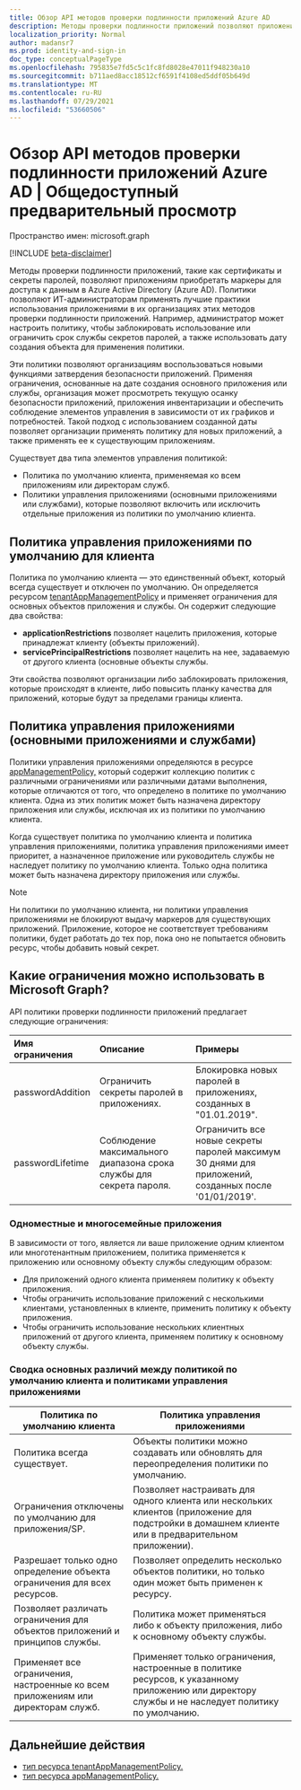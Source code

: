 ```yaml
---
title: Обзор API методов проверки подлинности приложений Azure AD
description: Методы проверки подлинности приложений позволяют приложениям приобретать маркеры для доступа к данным в Azure AD.
localization_priority: Normal
author: madansr7
ms.prod: identity-and-sign-in
doc_type: conceptualPageType
ms.openlocfilehash: 795835e7fd5c5c1fc8fd8028e47011f948230a10
ms.sourcegitcommit: b711aed8acc18512cf6591f4108ed5ddf05b649d
ms.translationtype: MT
ms.contentlocale: ru-RU
ms.lasthandoff: 07/29/2021
ms.locfileid: "53660506"
---
```

# <a name="azure-ad-application-authentication-methods-api-overview--public-preview"></a>Обзор API методов проверки подлинности приложений Azure AD | Общедоступный предварительный просмотр

Пространство имен: microsoft.graph

[!INCLUDE [beta-disclaimer](../../includes/beta-disclaimer.md)]

Методы проверки подлинности приложений, такие как сертификаты и секреты паролей, позволяют приложениям приобретать маркеры для доступа к данным в Azure Active Directory (Azure AD). Политики позволяют ИТ-администраторам применять лучшие практики использования приложениями в их организациях этих методов проверки подлинности приложений. Например, администратор может настроить политику, чтобы заблокировать использование или ограничить срок службы секретов паролей, а также использовать дату создания объекта для применения политики.

Эти политики позволяют организациям воспользоваться новыми функциями затвердения безопасности приложений. Применяя ограничения, основанные на дате создания основного приложения или службы, организация может просмотреть текущую осанку безопасности приложений, приложения инвентаризации и обеспечить соблюдение элементов управления в зависимости от их графиков и потребностей. Такой подход с использованием созданной даты позволяет организации применять политику для новых приложений, а также применять ее к существующим приложениям.

Существует два типа элементов управления политикой:

- Политика по умолчанию клиента, применяемая ко всем приложениям или директорам служб.
- Политики управления приложениями (основными приложениями или службами), которые позволяют включить или исключить отдельные приложения из политики по умолчанию клиента.

## <a name="tenant-default-app-management-policy"></a>Политика управления приложениями по умолчанию для клиента

Политика по умолчанию клиента — это единственный объект, который всегда существует и отключен по умолчанию. Он определяется ресурсом [tenantAppManagementPolicy](tenantappmanagementpolicy.md) и применяет ограничения для основных объектов приложения и службы. Он содержит следующие два свойства:

- **applicationRestrictions** позволяет нацелить приложения, которые принадлежат клиенту (объекты приложений).
- **servicePrincipalRestrictions** позволяет нацелить на нее, задаваемую от другого клиента (основные объекты службы.

Эти свойства позволяют организации либо заблокировать приложения, которые происходят в клиенте, либо повысить планку качества для приложений, которые будут за пределами границы клиента.

## <a name="app-application-and-service-principal-management-policy"></a>Политика управления приложениями (основными приложениями и службами)

Политики управления приложениями определяются в ресурсе [appManagementPolicy,](appmanagementpolicy.md) который содержит коллекцию политик с различными ограничениями или различными датами выполнения, которые отличаются от того, что определено в политике по умолчанию клиента. Одна из этих политик может быть назначена директору приложения или службы, исключая их из политики по умолчанию клиента.

Когда существует политика по умолчанию клиента и политика управления приложениями, политика управления приложениями имеет приоритет, а назначенное приложение или руководитель службы не наследует политику по умолчанию клиента. Только одна политика может быть назначена директору приложения или службы.

> [!Note]
> Ни политики по умолчанию клиента, ни политики управления приложениями не блокируют выдачу маркеров для существующих приложений. Приложение, которое не соответствует требованиям политики, будет работать до тех пор, пока оно не попытается обновить ресурс, чтобы добавить новый секрет.

## <a name="what-restrictions-can-be-managed-in-microsoft-graph"></a>Какие ограничения можно использовать в Microsoft Graph?

API политики проверки подлинности приложений предлагает следующие ограничения:

| Имя ограничения      | Описание                                           | Примеры                                                                                     |
| :--------------- | :---------------------------------------------------- | :------------------------------------------------------------------------------------------- |
| passwordAddition | Ограничить секреты паролей в приложениях. | Блокировка новых паролей в приложениях, созданных в "01.01.2019".                        |
| passwordLifetime | Соблюдение максимального диапазона срока службы для секрета пароля.   | Ограничить все новые секреты паролей максимум 30 днями для приложений, созданных после '01/01/2019'. |

### <a name="single-vs-multi-tenant-apps"></a>Одноместные и многосемейные приложения

В зависимости от того, является ли ваше приложение одним клиентом или многотенантным приложением, политика применяется к приложению или основному объекту службы следующим образом:

- Для приложений одного клиента применяем политику к объекту приложения.
- Чтобы ограничить использование приложений с несколькими клиентами, установленных в клиенте, применить политику к объекту приложения.
- Чтобы ограничить использование нескольких клиентных приложений от другого клиента, применяем политику к основному объекту службы.


### <a name="summary-of-key-differences-between-the-tenant-default-policy-and-app-management-policies"></a>Сводка основных различий между политикой по умолчанию клиента и политиками управления приложениями

| Политика по умолчанию клиента                                                     | Политика управления приложениями                                                                      |
| ------------------------------------------------------------------ | --------------------------------------------------------------------------------------------------------- |
| Политика всегда существует.                                              | Объекты политики можно создавать или обновлять для переопределения политики по умолчанию.                                         |
| Ограничения отключены по умолчанию для приложения/SP.                   | Позволяет настраивать для одного клиента или нескольких клиентов (приложение для подстройки в домашнем клиенте или в предварительном приложении).     |
| Разрешает только одно определение объекта ограничения для всех ресурсов.| Позволяет определить несколько объектов политики, но только один может быть применен к ресурсу.                  |
|Позволяет различать ограничения для объектов приложений и принципов службы. | Политика может применяться либо к объекту приложения, либо к основному объекту службы.                             |
| Применяет все ограничения, настроенные ко всем приложениям или директорам служб.              |  Применяет только ограничения, настроенные в политике ресурсов, к указанному приложению или директору службы и не наследует политику по умолчанию. |

## <a name="next-steps"></a>Дальнейшие действия

- [тип ресурса tenantAppManagementPolicy.](tenantappmanagementpolicy.md)
- [тип ресурса appManagementPolicy.](appmanagementpolicy.md)
